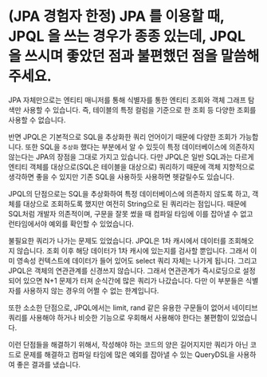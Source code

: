 # (JPA 경험자 한정) JPA 를 이용할 때, JPQL 을 쓰는 경우가 종종 있는데, JPQL 을 쓰시며 좋았던 점과 불편했던 점을 말씀해 주세요.

JPA 자체만으로는 엔티티 매니저를 통해 식별자를 통한 엔티티 조회와 객체 그래프 탐색만 사용할 수 있습니다. 즉, 테이블의 특정 컬럼을 기준으로 한 조회 등 다양한 조회를 사용할 수 없습니다.

반면 JPQL은 기본적으로 SQL을 추상화한 쿼리 언어이기 때문에 다양한 조회가 가능합니다. 또한 SQL을 `추상화` 했다는 부분에서 알 수 있듯이 특정 데이터베이스에 의존하지 않는다는 JPA의 장점을 그대로 가지고 있습니다. 다만 JPQL은 일반 SQL과는 다르게 엔티티 객체를 대상으로(SQL은 테이블을 대상으로) 쿼리하기 때문에 객체 지향적으로 생각하면 좋을 수 있지만 기존 SQL을 사용하듯 사용하면 헷갈릴수도 있습니다.

JPQL의 단점으로는 SQL을 추상화하여 특정 데이터베이스에 의존하지 않도록 하고, 객체를 대상으로 조회하도록 했지만 여전히 String으로 된 쿼리라는 점입니다. 때문에 SQL처럼 개발자 의존적이며, 구문을 잘못 썼을 때 컴파일 타임에 이를 잡아낼 수 없고 런타임에서야 예외를 확인할 수 있었습니다.

불필요한 쿼리가 나가는 문제도 있었습니다. JPQL은 1차 캐시에서 데이터를 조회해오지 않습니다. 조회 이후 해당 데이터가 1차 캐시에 있는지를 검사할 뿐입니다. 그래서 이미 영속성 컨텍스트에 데이터가 들어 있어도 select 쿼리 자체는 나가게 됩니다. 그리고 JPQL은 객체의 연관관계를 신경쓰지 않습니다. 그래서 연관관계가 즉시로딩으로 설정되어 있으면 N+1 문제가 터져 순식간에 많은 쿼리가 나갔습니다. 다만 이 부분들은 식별자를 사용하지 않는 경우의 어쩔 수 없는 한계입니다.

또한 소소한 단점으로, JPQL에서는 limit, rand 같은 유용한 구문들이 없어서 네이티브 쿼리를 사용해야 하거나 비슷한 기능으로 우회해서 사용해야 한다는 불편함이 있었습니다.

이런 단점들을 해결하기 위해서, 작성해야 하는 코드의 양은 길어지지만 쿼리가 아닌 코드로 문제를 해결하고 컴파일 타임에 많은 예외를 잡아낼 수 있는 QueryDSL을 사용하여 좋은 결과를 냈습니다.
